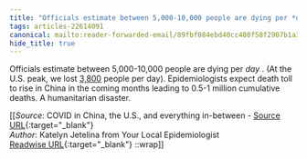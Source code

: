 ```yaml
---
title: "Officials estimate between 5,000-10,000 people are dying per *day* . ..."
tags: articles-22614091
canonical: mailto:reader-forwarded-email/89fbf084ebd40cc480f58f2907b1a32b
hide_title: true
---
```


Officials estimate between 5,000-10,000 people are dying per *day* . (At the U.S. peak, we lost [3,800](https://substack.com/redirect/f3575fc7-c7a1-478c-a2e7-fb9d6335ea0a?j=eyJ1IjoiMXlmdTFqIn0.qYv5NVQwodvs9yAW1b9IqXxz-UTiPAUp4JXaRMXUArU) people per day). Epidemiologists expect death toll to rise in China in the coming months leading to 0.5-1 million cumulative deaths. A humanitarian disaster.


[[_Source_: COVID in China, the U.S., and everything in-between - [Source URL](mailto:reader-forwarded-email/89fbf084ebd40cc480f58f2907b1a32b){:target="_blank"}<br>
_Author_: Katelyn Jetelina from Your Local Epidemiologist<br>
[Readwise URL](https://readwise.io/open/444723186){:target="_blank"}
::wrap]]